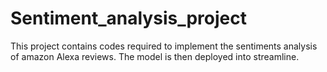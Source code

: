 # Sentiment_analysis_project
This project contains codes required to implement the sentiments analysis of amazon Alexa reviews. The model is then deployed into streamline.
